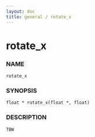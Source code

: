 ```yaml
---
layout: doc
title: general / rotate_x
---
```

# rotate_x

### NAME

    rotate_x

### SYNOPSIS

    float * rotate_x(float *, float)

### DESCRIPTION

    TBW

